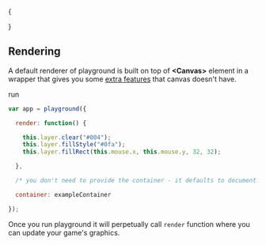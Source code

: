 {

}

## Rendering

A default renderer of playground is built on top of __&lt;Canvas&gt;__ element in a wrapper that gives you some [extra features](http://canvasquery.com) that canvas doesn't have.

run
```javascript
var app = playground({

  render: function() {

    this.layer.clear("#004");
    this.layer.fillStyle("#0fa");
    this.layer.fillRect(this.mouse.x, this.mouse.y, 32, 32);

  },

  /* you don't need to provide the container - it defaults to document.body */

  container: exampleContainer

});
```

Once you run playground it will perpetually call `render` function where you can update your game's graphics.
